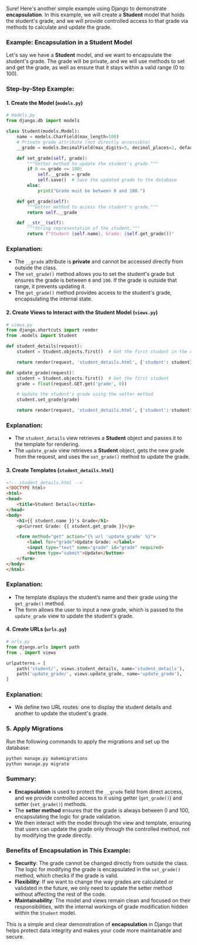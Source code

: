 Sure! Here's another simple example using Django to demonstrate **encapsulation**. In this example, we will create a **Student** model that holds the student's grade, and we will provide controlled access to that grade via methods to calculate and update the grade. 

### Example: **Encapsulation in a Student Model**

Let's say we have a **Student** model, and we want to encapsulate the student's grade. The grade will be private, and we will use methods to set and get the grade, as well as ensure that it stays within a valid range (0 to 100).

### Step-by-Step Example:

#### 1. Create the Model (`models.py`)

```python
# models.py
from django.db import models

class Student(models.Model):
    name = models.CharField(max_length=100)
    # Private grade attribute (not directly accessible)
    __grade = models.DecimalField(max_digits=5, decimal_places=2, default=0.0)

    def set_grade(self, grade):
        """Setter method to update the student's grade."""
        if 0 <= grade <= 100:
            self.__grade = grade
            self.save()  # Save the updated grade to the database
        else:
            print("Grade must be between 0 and 100.")

    def get_grade(self):
        """Getter method to access the student's grade."""
        return self.__grade

    def __str__(self):
        """String representation of the student."""
        return f"Student {self.name}, Grade: {self.get_grade()}"
```

### **Explanation**:
- The `__grade` attribute is **private** and cannot be accessed directly from outside the class.
- The `set_grade()` method allows you to set the student's grade but ensures the grade is between `0` and `100`. If the grade is outside that range, it prevents updating it.
- The `get_grade()` method provides access to the student's grade, encapsulating the internal state.

#### 2. Create Views to Interact with the Student Model (`views.py`)

```python
# views.py
from django.shortcuts import render
from .models import Student

def student_details(request):
    student = Student.objects.first()  # Get the first student in the database

    return render(request, 'student_details.html', {'student': student})

def update_grade(request):
    student = Student.objects.first()  # Get the first student
    grade = float(request.GET.get('grade', 0))

    # Update the student's grade using the setter method
    student.set_grade(grade)

    return render(request, 'student_details.html', {'student': student})
```

### **Explanation**:
- The `student_details` view retrieves a **Student** object and passes it to the template for rendering.
- The `update_grade` view retrieves a **Student** object, gets the new grade from the request, and uses the `set_grade()` method to update the grade.

#### 3. Create Templates (`student_details.html`)

```html
<!-- student_details.html -->
<!DOCTYPE html>
<html>
<head>
    <title>Student Details</title>
</head>
<body>
    <h1>{{ student.name }}'s Grade</h1>
    <p>Current Grade: {{ student.get_grade }}</p>

    <form method="get" action="{% url 'update_grade' %}">
        <label for="grade">Update Grade: </label>
        <input type="text" name="grade" id="grade" required>
        <button type="submit">Update</button>
    </form>
</body>
</html>
```

### **Explanation**:
- The template displays the student’s name and their grade using the `get_grade()` method.
- The form allows the user to input a new grade, which is passed to the `update_grade` view to update the student's grade.

#### 4. Create URLs (`urls.py`)

```python
# urls.py
from django.urls import path
from . import views

urlpatterns = [
    path('student/', views.student_details, name='student_details'),
    path('update_grade/', views.update_grade, name='update_grade'),
]
```

### **Explanation**:
- We define two URL routes: one to display the student details and another to update the student's grade.

### 5. Apply Migrations

Run the following commands to apply the migrations and set up the database:

```bash
python manage.py makemigrations
python manage.py migrate
```

### **Summary**:
- **Encapsulation** is used to protect the `__grade` field from direct access, and we provide controlled access to it using getter (`get_grade()`) and setter (`set_grade()`) methods.
- The **setter method** ensures that the grade is always between 0 and 100, encapsulating the logic for grade validation.
- We then interact with the model through the view and template, ensuring that users can update the grade only through the controlled method, not by modifying the grade directly.

### Benefits of Encapsulation in This Example:
- **Security**: The grade cannot be changed directly from outside the class. The logic for modifying the grade is encapsulated in the `set_grade()` method, which checks if the grade is valid.
- **Flexibility**: If we want to change the way grades are calculated or validated in the future, we only need to update the setter method without affecting the rest of the code.
- **Maintainability**: The model and views remain clean and focused on their responsibilities, with the internal workings of grade modification hidden within the `Student` model.

This is a simple and clear demonstration of **encapsulation** in Django that helps protect data integrity and makes your code more maintainable and secure.